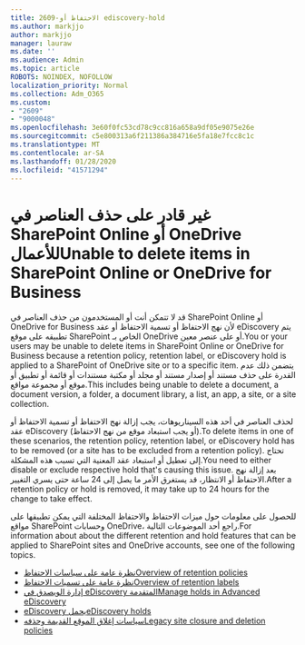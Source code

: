 ```yaml
---
title: 2609-الاحتفاظ أو ediscovery-hold
ms.author: markjjo
author: markjjo
manager: lauraw
ms.date: ''
ms.audience: Admin
ms.topic: article
ROBOTS: NOINDEX, NOFOLLOW
localization_priority: Normal
ms.collection: Adm_O365
ms.custom:
- "2609"
- "9000048"
ms.openlocfilehash: 3e60f0fc53cd78c9cc816a658a9df05e9075e26e
ms.sourcegitcommit: c5e800313a6f211386a384716e5fa18e7fcc8c1c
ms.translationtype: MT
ms.contentlocale: ar-SA
ms.lasthandoff: 01/28/2020
ms.locfileid: "41571294"
---
```

# <a name="unable-to-delete-items-in-sharepoint-online-or-onedrive-for-business"></a><span data-ttu-id="cc45b-102">غير قادر على حذف العناصر في SharePoint Online أو OneDrive للأعمال</span><span class="sxs-lookup"><span data-stu-id="cc45b-102">Unable to delete items in SharePoint Online or OneDrive for Business</span></span>

<span data-ttu-id="cc45b-103">قد لا تتمكن أنت أو المستخدمون من حذف العناصر في SharePoint Online أو OneDrive for Business لأن نهج الاحتفاظ أو تسمية الاحتفاظ أو عقد eDiscovery يتم تطبيقه على موقع SharePoint الخاص بـ OneDrive أو على عنصر معين.</span><span class="sxs-lookup"><span data-stu-id="cc45b-103">You or your users may be unable to delete items in SharePoint Online or OneDrive for Business because a retention policy, retention label, or eDiscovery hold is applied to a SharePoint of OneDrive site or to a specific item.</span></span> <span data-ttu-id="cc45b-104">يتضمن ذلك عدم القدرة على حذف مستند أو إصدار مستند أو مجلد أو مكتبة مستندات أو قائمة أو تطبيق أو موقع أو مجموعة مواقع.</span><span class="sxs-lookup"><span data-stu-id="cc45b-104">This includes being unable to delete a document, a document version, a folder, a document library, a list, an app, a site, or a site collection.</span></span> 

<span data-ttu-id="cc45b-105">لحذف العناصر في أحد هذه السيناريوهات، يجب إزالة نهج الاحتفاظ أو تسمية الاحتفاظ أو عقد eDiscovery (أو يجب استبعاد موقع من نهج الاحتفاظ).</span><span class="sxs-lookup"><span data-stu-id="cc45b-105">To delete items in one of these scenarios, the retention policy, retention label, or eDiscovery hold has to be removed (or a site has to be excluded from a retention policy).</span></span> <span data-ttu-id="cc45b-106">تحتاج إلى تعطيل أو استبعاد عقد المعنية التي تسبب هذه المشكلة.</span><span class="sxs-lookup"><span data-stu-id="cc45b-106">You need to either disable or exclude respective hold that's causing this issue.</span></span> <span data-ttu-id="cc45b-107">بعد إزالة نهج الاحتفاظ أو الانتظار، قد يستغرق الأمر ما يصل إلى 24 ساعة حتى يسري التغيير.</span><span class="sxs-lookup"><span data-stu-id="cc45b-107">After a retention policy or hold is removed, it may take up to 24 hours for the change to take effect.</span></span> 

<span data-ttu-id="cc45b-108">للحصول على معلومات حول ميزات الاحتفاظ والاحتفاظ المختلفة التي يمكن تطبيقها على مواقع SharePoint وحسابات OneDrive، راجع أحد الموضوعات التالية.</span><span class="sxs-lookup"><span data-stu-id="cc45b-108">For information about about the different retention and hold features that can be applied to SharePoint sites and OneDrive accounts, see one of the following topics.</span></span>

- [<span data-ttu-id="cc45b-109">نظرة عامة على سياسات الاحتفاظ</span><span class="sxs-lookup"><span data-stu-id="cc45b-109">Overview of retention policies</span></span>](https://docs.microsoft.com/microsoft-365/compliance/retention-policies)
- [<span data-ttu-id="cc45b-110">نظرة عامة على تسميات الاحتفاظ</span><span class="sxs-lookup"><span data-stu-id="cc45b-110">Overview of retention labels</span></span>](https://docs.microsoft.com/microsoft-365/compliance/labels)
- [<span data-ttu-id="cc45b-111">إدارة الويصدق في eDiscovery المتقدمة</span><span class="sxs-lookup"><span data-stu-id="cc45b-111">Manage holds in Advanced eDiscovery</span></span>](https://docs.microsoft.com/microsoft-365/compliance/managing-holds)
- [<span data-ttu-id="cc45b-112">eDiscovery يحمل</span><span class="sxs-lookup"><span data-stu-id="cc45b-112">eDiscovery holds</span></span>](https://docs.microsoft.com/microsoft-365/compliance/ediscovery-cases#step-4-place-content-locations-on-hold)
- [<span data-ttu-id="cc45b-113">سياسات إغلاق الموقع القديمة وحذفه</span><span class="sxs-lookup"><span data-stu-id="cc45b-113">Legacy site closure and deletion policies</span></span>](https://support.office.com/article/Use-policies-for-site-closure-and-deletion-A8280D82-27FD-48C5-9ADF-8A5431208BA5)